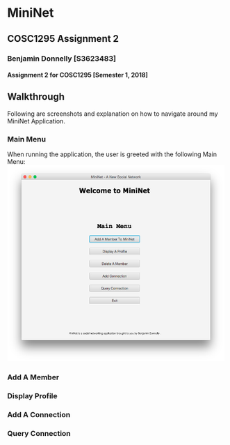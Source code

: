 # MiniNet

## COSC1295 Assignment 2

### Benjamin Donnelly [S3623483]

#### Assignment 2 for COSC1295 [Semester 1, 2018]

## Walkthrough
Following are screenshots and explanation on how to navigate around my MiniNet Application.

### Main Menu
When running the application, the user is greeted with the following Main Menu:
<img src="https://github.com/S3623483/MiniNet_Assignment_2/blob/master/Screenshots/MainMenu.png" width="500" height="450" />

### Add A Member

### Display Profile

### Add A Connection

### Query Connection
